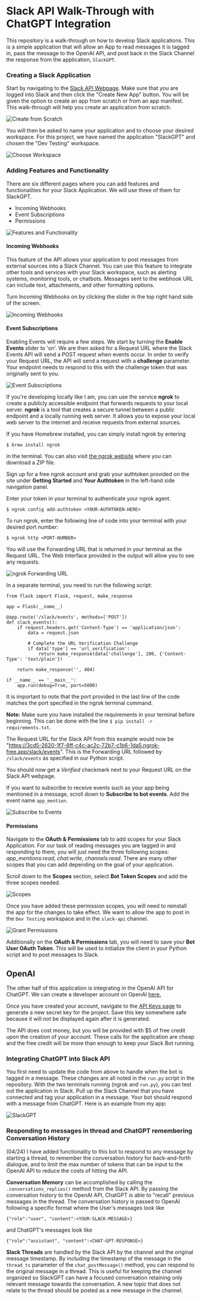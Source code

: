 # Slack API Walk-Through with ChatGPT Integration

This repository is a walk-through on how to develop Slack applications. This is a simple application that will allow an App to read messages it is tagged in, pass the message to the OpenAI API, and post back in the Slack Channel the response from the application, `SlackGPT`.


### Creating a Slack Application

Start by navigating to the [Slack API Webpage](https://api.slack.com/apps?new_app=1). Make sure that you are logged into Slack and then click the "Create New App" button. You will be given the option to create an app from scratch or from an app manifest. This walk-through will help you create an application from scratch.

![Create from Scratch](/images/create_app.jpg)

You will then be asked to name your application and to choose your desired workspace. For this project, we have named the application "SlackGPT" and chosen the "Dev Testing" workspace. 

![Choose Workspace](/images/create_app2.jpg)

### Adding Features and Functionality

There are six different pages where you can add features and functionalities for your Slack Application. We will use three of them for SlackGPT. 

- Incoming Webhooks
- Event Subscriptions
- Permissions

![Features and Functionality](/images/features_functionality.jpg)


#### Incoming Webhooks

This feature of the API allows your application to post messages from external sources into a Slack Channel. You can use this feature to integrate other tools and services with your Slack workspace, such as alerting systems, monitoring tools, or chatbots. Messages sent to the webhook URL can include text, attachments, and other formatting options. 

Turn Incoming Webhooks on by clicking the slider in the top right hand side of the screen.

![Incoming Webhooks](/images/webhooks.jpg)

#### Event Subscriptions

Enabling Events will require a few steps. We start by turning the **Enable Events** slider to 'on'. We are then asked for a Request URL where the Slack Events API will send a POST request when events occur. In order to verify your Request URL, the API will send a request with a **challenge** parameter. Your endpoint needs to respond to this with the challenge token that was originally sent to you. 

![Event Subscriptions](/images/events.jpg)

If you're developing locally like I am, you can use the service **ngrok** to create a publicly accessible endpoint that forwards requests to your local server. **ngrok** is a tool that creates a secure tunnel between a public endpoint and a locally running web server. It allows you to expose your local web server to the internet and receive requests from external sources.

If you have Homebrew installed, you can simply install ngrok by entering 

`$ brew install ngrok`

in the terminal. You can also visit [the ngrok website](https://ngrok.com/download) where you can download a ZIP file. 

Sign up for a free ngrok account and grab your authtoken provided on the site under **Getting Started** and **Your Authtoken** in the left-hand side navigation panel. 

Enter your token in your terminal to authenticate your ngrok agent.

`$ ngrok config add-authtoken <YOUR-AUTHTOKEN-HERE>`

To run ngrok, enter the following line of code into your terminal with your desired port number:

`$ ngrok http <PORT-NUMBER>`

You will use the Forwarding URL that is returned in your terminal as the Request URL. The Web Interface provided in the output will allow you to see any requests. 

![ngrok Forwarding URL](/images/ngrok.jpg)

In a separate terminal, you need to run the following script:

```
from flask import Flask, request, make_response

app = Flask(__name__)

@app.route('/slack/events', methods=['POST'])
def slack_events():
    if request.headers.get('Content-Type') == 'application/json':
        data = request.json
        
        # Complete the URL Verification Challenge
        if data['type'] == 'url_verification':
            return make_response(data['challenge'], 200, {'Content-Type': 'text/plain'})

    return make_response('', 404)

if __name__ == '__main__':
    app.run(debug=True, port=5000)
```

It is important to note that the port provided in the last line of the code matches the port specified in the ngrok terminal command. 

**Note:** Make sure you have installed the requirements in your terminal before beginning. This can be done with the line `$ pip install -r requirements.txt`.

The Request URL for the Slack API from this example would now be "https://3cd5-2620-1f7-8ff-c4c-ac2c-72b7-c1b6-1da5.ngrok-free.app/slack/events". This is the Forwarding URL followed by `/slack/events` as specified in our Python script. 

You should now get a *Verified* checkmark next to your Request URL on the Slack API webpage. 

If you want to subscribe to receive events such as your app being mentioned in a message, scroll down to **Subscribe to bot events**. Add the event name `app_mention`.

![Subscribe to Events](/images/subscribe_to_events.jpg)

#### Permissions

Navigate to the **OAuth & Permissions** tab to add scopes for your Slack Application. For our task of reading messages you are tagged in and responding to them, you will just need the three following scopes: *app_mentions:read*, *chat:write*, *channels:read*. There are many other scopes that you can add depending on the goal of your application. 

Scroll down to the **Scopes** section, select **Bot Token Scopes** and add the three scopes needed. 

![Scopes](/images/scopes.jpg)

Once you have added these permission scopes, you will need to reinstall the app for the changes to take effect. We want to allow the app to post in the `Dev Testing` workspace and in the `slack-api` channel.  

![Grant Permissions](/images/reinstall_app.jpg)

Additionally on the **OAuth & Permissions** tab, you will need to save your **Bot User OAuth Token**. This will be used to initialize the client in your Python script and to post messages to Slack. 

## OpenAI

The other half of this application is integrating in the OpenAI API for ChatGPT. We can create a developer account on OpenAI [here.](https://platform.openai.com/)

Once you have created your account, navigate to the [API Keys page](https://platform.openai.com/account/api-keys) to generate a new secret key for the project. Save this key somewhere safe because it will not be displayed again after it is generated. 

The API does cost money, but you will be provided with $5 of free credit upon the creation of your account. These calls for the application are cheap and the free credit will be more than enough to keep your Slack Bot running. 

### Integrating ChatGPT into Slack API

You first need to update the code from above to handle when the bot is tagged in a message. These changes are all noted in the `run.py` script in the repository. With the two terminals running (ngrok and `run.py`), you can test out the application in Slack. Pull up the Slack Channel that you have connected and tag your application in a message. Your bot should respond with a message from ChatGPT. Here is an example from my app:

![SlackGPT](/images/SlackGPT.jpg)

### Responding to messages in thread and ChatGPT remembering Conversation History

(04/24) I have added functionality to this bot to respond to any message by starting a thread, to remember the conversation history for back-and-forth dialogue, and to limit the max number of tokens that can be input to the OpenAI API to reduce the costs of hitting the API. 

**Conversation Memory** can be accomplished by calling the `.conversations_replies()` method from the Slack API. By passing the conversation history to the OpenAI API, ChatGPT is able to "recall" previous messages in the thread. The conversation history is passed to OpenAI following a specific format where the User's messages look like 

`{"role":"user", "content":<YOUR-SLACK-MESSAGE>}`

and ChatGPT's messages look like

`{"role":"assistant", "content":<CHAT-GPT-RESPONSE>}`

**Slack Threads** are handled by the Slack API by the channel and the original message timestamp. By including the timestamp of the message in the `thread_ts` parameter of the `chat_postMessage()` method, you can respond to the original message in a thread. This is useful for keeping the channel organized so SlackGPT can have a focused conversation retaining only relevant message towards the conversation. A new topic that does not relate to the thread should be posted as a new message in the channel. 